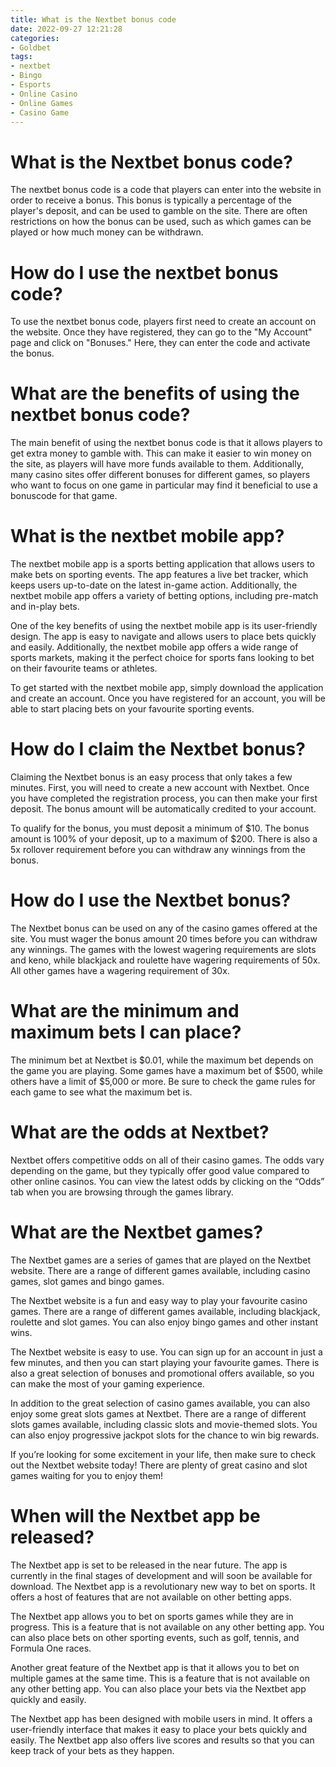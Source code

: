 ```yaml
---
title: What is the Nextbet bonus code
date: 2022-09-27 12:21:28
categories:
- Goldbet
tags:
- nextbet
- Bingo
- Esports
- Online Casino
- Online Games
- Casino Game
---
```



#  What is the Nextbet bonus code?

The nextbet bonus code is a code that players can enter into the website in order to receive a bonus. This bonus is typically a percentage of the player's deposit, and can be used to gamble on the site. There are often restrictions on how the bonus can be used, such as which games can be played or how much money can be withdrawn.

# How do I use the nextbet bonus code?

To use the nextbet bonus code, players first need to create an account on the website. Once they have registered, they can go to the "My Account" page and click on "Bonuses." Here, they can enter the code and activate the bonus.

# What are the benefits of using the nextbet bonus code?

The main benefit of using the nextbet bonus code is that it allows players to get extra money to gamble with. This can make it easier to win money on the site, as players will have more funds available to them. Additionally, many casino sites offer different bonuses for different games, so players who want to focus on one game in particular may find it beneficial to use a bonuscode for that game.

#  What is the nextbet mobile app?

The nextbet mobile app is a sports betting application that allows users to make bets on sporting events. The app features a live bet tracker, which keeps users up-to-date on the latest in-game action. Additionally, the nextbet mobile app offers a variety of betting options, including pre-match and in-play bets.

One of the key benefits of using the nextbet mobile app is its user-friendly design. The app is easy to navigate and allows users to place bets quickly and easily. Additionally, the nextbet mobile app offers a wide range of sports markets, making it the perfect choice for sports fans looking to bet on their favourite teams or athletes.

To get started with the nextbet mobile app, simply download the application and create an account. Once you have registered for an account, you will be able to start placing bets on your favourite sporting events.

#  How do I claim the Nextbet bonus?

Claiming the Nextbet bonus is an easy process that only takes a few minutes. First, you will need to create a new account with Nextbet. Once you have completed the registration process, you can then make your first deposit. The bonus amount will be automatically credited to your account.

To qualify for the bonus, you must deposit a minimum of $10. The bonus amount is 100% of your deposit, up to a maximum of $200. There is also a 5x rollover requirement before you can withdraw any winnings from the bonus.

# How do I use the Nextbet bonus?

The Nextbet bonus can be used on any of the casino games offered at the site. You must wager the bonus amount 20 times before you can withdraw any winnings. The games with the lowest wagering requirements are slots and keno, while blackjack and roulette have wagering requirements of 50x. All other games have a wagering requirement of 30x.

# What are the minimum and maximum bets I can place?

The minimum bet at Nextbet is $0.01, while the maximum bet depends on the game you are playing. Some games have a maximum bet of $500, while others have a limit of $5,000 or more. Be sure to check the game rules for each game to see what the maximum bet is.

# What are the odds at Nextbet?

Nextbet offers competitive odds on all of their casino games. The odds vary depending on the game, but they typically offer good value compared to other online casinos. You can view the latest odds by clicking on the “Odds” tab when you are browsing through the games library.

#  What are the Nextbet games?

The Nextbet games are a series of games that are played on the Nextbet website. There are a range of different games available, including casino games, slot games and bingo games.

The Nextbet website is a fun and easy way to play your favourite casino games. There are a range of different games available, including blackjack, roulette and slot games. You can also enjoy bingo games and other instant wins.

The Nextbet website is easy to use. You can sign up for an account in just a few minutes, and then you can start playing your favourite games. There is also a great selection of bonuses and promotional offers available, so you can make the most of your gaming experience.

In addition to the great selection of casino games available, you can also enjoy some great slots games at Nextbet. There are a range of different slots games available, including classic slots and movie-themed slots. You can also enjoy progressive jackpot slots for the chance to win big rewards.

If you’re looking for some excitement in your life, then make sure to check out the Nextbet website today! There are plenty of great casino and slot games waiting for you to enjoy them!

#  When will the Nextbet app be released?

The Nextbet app is set to be released in the near future. The app is currently in the final stages of development and will soon be available for download. The Nextbet app is a revolutionary new way to bet on sports. It offers a host of features that are not available on other betting apps.

The Nextbet app allows you to bet on sports games while they are in progress. This is a feature that is not available on any other betting app. You can also place bets on other sporting events, such as golf, tennis, and Formula One races.

Another great feature of the Nextbet app is that it allows you to bet on multiple games at the same time. This is a feature that is not available on any other betting app. You can also place your bets via the Nextbet app quickly and easily.

The Nextbet app has been designed with mobile users in mind. It offers a user-friendly interface that makes it easy to place your bets quickly and easily. The Nextbet app also offers live scores and results so that you can keep track of your bets as they happen.